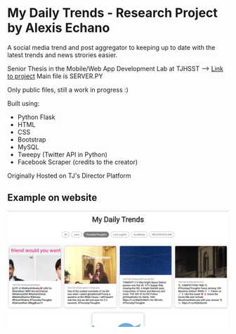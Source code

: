 # My Daily Trends - Research Project by Alexis Echano
A social media trend and post aggregator to keeping up to date with the latest trends and news strories easier.


Senior Thesis in the Mobile/Web App Development Lab at TJHSST --> [Link to project](https://user.tjhsst.edu/2020aechano/home "My Daily Trends")
Main file is SERVER.PY

Only public files, still a work in progress :)

Built using:
* Python Flask
* HTML
* CSS
* Bootstrap
* MySQL
* Tweepy (Twitter API in Python)
* Facebook Scraper (credits to the creator)

Originally Hosted on TJ's Director Platform

## Example on website
![Website home](example-mdt.png)
